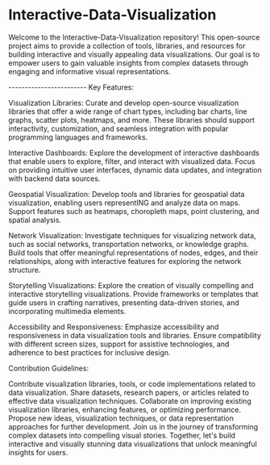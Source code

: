 # Interactive-Data-Visualization
Welcome to the Interactive-Data-Visualization repository! This open-source project aims to provide a collection of tools, libraries, and resources for building interactive and visually appealing data visualizations. Our goal is to empower users to gain valuable insights from complex datasets through engaging and informative visual representations.

-*-*-*-*-*-*-*-*-*-*-*-*-*-*-*-*-*-*-*-*-*-*-*-*
Key Features:

Visualization Libraries: Curate and develop open-source visualization libraries that offer a wide range of chart types, including bar charts, line graphs, scatter plots, heatmaps, and more. These libraries should support interactivity, customization, and seamless integration with popular programming languages and frameworks.

Interactive Dashboards: Explore the development of interactive dashboards that enable users to explore, filter, and interact with visualized data. Focus on providing intuitive user interfaces, dynamic data updates, and integration with backend data sources.

Geospatial Visualization: Develop tools and libraries for geospatial data visualization, enabling users  representING and analyze data on maps. Support features such as heatmaps, choropleth maps, point clustering, and spatial analysis.

Network Visualization: Investigate techniques for visualizing network data, such as social networks, transportation networks, or knowledge graphs. Build tools that offer meaningful representations of nodes, edges, and their relationships, along with interactive features for exploring the network structure.

Storytelling Visualizations: Explore the creation of visually compelling and interactive storytelling visualizations. Provide frameworks or templates that guide users in crafting narratives, presenting data-driven stories, and incorporating multimedia elements.

Accessibility and Responsiveness: Emphasize accessibility and responsiveness in data visualization tools and libraries. Ensure compatibility with different screen sizes, support for assistive technologies, and adherence to best practices for inclusive design.

Contribution Guidelines:

Contribute visualization libraries, tools, or code implementations related to data visualization.
Share datasets, research papers, or articles related to effective data visualization techniques.
Collaborate on improving existing visualization libraries, enhancing features, or optimizing performance.
Propose new ideas, visualization techniques, or data representation approaches for further development.
Join us in the journey of transforming complex datasets into compelling visual stories. Together, let's build interactive and visually stunning data visualizations that unlock meaningful insights for users.
